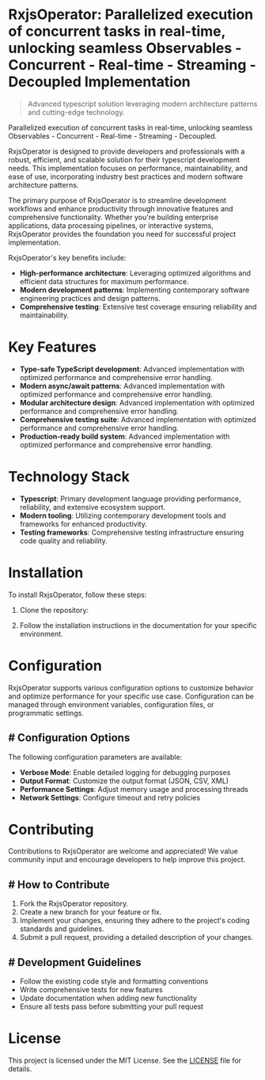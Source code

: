 <!-- fallback_RxjsOperator_20251015204148_44346 -->

# RxjsOperator: Parallelized execution of concurrent tasks in real-time, unlocking seamless Observables - Concurrent - Real-time - Streaming - Decoupled Implementation
> Advanced typescript solution leveraging modern architecture patterns and cutting-edge technology.

Parallelized execution of concurrent tasks in real-time, unlocking seamless Observables - Concurrent - Real-time - Streaming - Decoupled.

RxjsOperator is designed to provide developers and professionals with a robust, efficient, and scalable solution for their typescript development needs. This implementation focuses on performance, maintainability, and ease of use, incorporating industry best practices and modern software architecture patterns.

The primary purpose of RxjsOperator is to streamline development workflows and enhance productivity through innovative features and comprehensive functionality. Whether you're building enterprise applications, data processing pipelines, or interactive systems, RxjsOperator provides the foundation you need for successful project implementation.

RxjsOperator's key benefits include:

* **High-performance architecture**: Leveraging optimized algorithms and efficient data structures for maximum performance.
* **Modern development patterns**: Implementing contemporary software engineering practices and design patterns.
* **Comprehensive testing**: Extensive test coverage ensuring reliability and maintainability.

# Key Features

* **Type-safe TypeScript development**: Advanced implementation with optimized performance and comprehensive error handling.
* **Modern async/await patterns**: Advanced implementation with optimized performance and comprehensive error handling.
* **Modular architecture design**: Advanced implementation with optimized performance and comprehensive error handling.
* **Comprehensive testing suite**: Advanced implementation with optimized performance and comprehensive error handling.
* **Production-ready build system**: Advanced implementation with optimized performance and comprehensive error handling.

# Technology Stack

* **Typescript**: Primary development language providing performance, reliability, and extensive ecosystem support.
* **Modern tooling**: Utilizing contemporary development tools and frameworks for enhanced productivity.
* **Testing frameworks**: Comprehensive testing infrastructure ensuring code quality and reliability.

# Installation

To install RxjsOperator, follow these steps:

1. Clone the repository:


2. Follow the installation instructions in the documentation for your specific environment.

# Configuration

RxjsOperator supports various configuration options to customize behavior and optimize performance for your specific use case. Configuration can be managed through environment variables, configuration files, or programmatic settings.

## # Configuration Options

The following configuration parameters are available:

* **Verbose Mode**: Enable detailed logging for debugging purposes
* **Output Format**: Customize the output format (JSON, CSV, XML)
* **Performance Settings**: Adjust memory usage and processing threads
* **Network Settings**: Configure timeout and retry policies

# Contributing

Contributions to RxjsOperator are welcome and appreciated! We value community input and encourage developers to help improve this project.

## # How to Contribute

1. Fork the RxjsOperator repository.
2. Create a new branch for your feature or fix.
3. Implement your changes, ensuring they adhere to the project's coding standards and guidelines.
4. Submit a pull request, providing a detailed description of your changes.

## # Development Guidelines

* Follow the existing code style and formatting conventions
* Write comprehensive tests for new features
* Update documentation when adding new functionality
* Ensure all tests pass before submitting your pull request

# License

This project is licensed under the MIT License. See the [LICENSE](https://github.com/lisaantal/RxjsOperator/blob/main/LICENSE) file for details.
